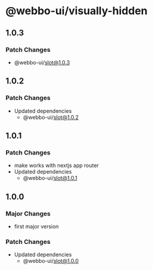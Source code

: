 # @webbo-ui/visually-hidden

## 1.0.3

### Patch Changes

- @webbo-ui/slot@1.0.3

## 1.0.2

### Patch Changes

- Updated dependencies
  - @webbo-ui/slot@1.0.2

## 1.0.1

### Patch Changes

- make works with nextjs app router
- Updated dependencies
  - @webbo-ui/slot@1.0.1

## 1.0.0

### Major Changes

- first major version

### Patch Changes

- Updated dependencies
  - @webbo-ui/slot@1.0.0
